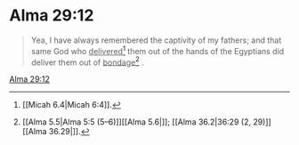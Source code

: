 # Alma 29:12

> Yea, I have always remembered the captivity of my fathers; and that same God who <u>delivered</u>[^a] them out of the hands of the Egyptians did deliver them out of <u>bondage</u>[^b] .

[Alma 29:12](https://www.churchofjesuschrist.org/study/scriptures/bofm/alma/29?lang=eng&id=p12#p12)


[^a]: [[Micah 6.4|Micah 6:4]].  
[^b]: [[Alma 5.5|Alma 5:5 (5–6)]][[Alma 5.6|]]; [[Alma 36.2|36:29 (2, 29)]][[Alma 36.29|]].  
